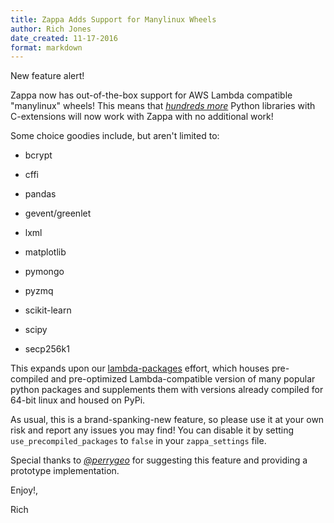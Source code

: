 ```yaml
---
title: Zappa Adds Support for Manylinux Wheels
author: Rich Jones
date_created: 11-17-2016
format: markdown
---
```


New feature alert!

Zappa now has out-of-the-box support for AWS Lambda compatible "manylinux" wheels! This means that *[hundreds more](https://gist.github.com/perrygeo/9545f94eaddec18a65fd7b56880adbae)* Python libraries with C-extensions will now work with Zappa with no additional work!

Some choice goodies include, but aren't limited to:

* bcrypt

* cffi

* pandas

* gevent/greenlet

* lxml

* matplotlib

* pymongo

* pyzmq

* scikit-learn

* scipy

* secp256k1

This expands upon our [lambda-packages](https://github.com/Miserlou/lambda-packages) effort, which houses pre-compiled and pre-optimized Lambda-compatible version of many popular python packages and supplements them with versions already compiled for 64-bit linux and housed on PyPi.

As usual, this is a brand-spanking-new feature, so please use it at your own risk and report any issues you may find! You can disable it by setting `use_precompiled_packages` to `false` in your `zappa_settings` file.

Special thanks to *[@perrygeo](https://github.com/Miserlou/Zappa/issues/398)* for suggesting this feature and providing a prototype implementation.

Enjoy!,

Rich